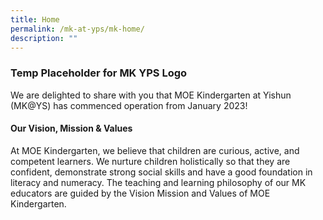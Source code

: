 ```yaml
---
title: Home
permalink: /mk-at-yps/mk-home/
description: ""
---
```

### Temp Placeholder for MK YPS Logo

We are delighted to share with you that MOE Kindergarten at Yishun (MK@YS) has commenced operation from January 2023!

#### **Our Vision, Mission & Values**
At MOE Kindergarten, we believe that children are curious, active, and competent learners. We nurture children holistically so that they are confident, demonstrate strong social skills and have a good foundation in literacy and numeracy.
The teaching and learning philosophy of our MK educators are guided by the Vision Mission and Values of MOE Kindergarten.